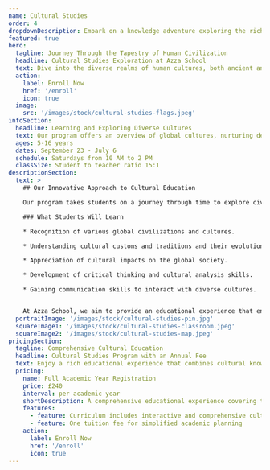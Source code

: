 ```yaml
---
name: Cultural Studies
order: 4
dropdownDescription: Embark on a knowledge adventure exploring the richness of diverse cultures.
featured: true
hero:
  tagline: Journey Through the Tapestry of Human Civilization
  headline: Cultural Studies Exploration at Azza School
  text: Dive into the diverse realms of human cultures, both ancient and modern, guided by experienced teachers dedicated to highlighting the richness of human heritage and societal dynamics.
  action:
    label: Enroll Now
    href: '/enroll'
    icon: true
  image:
    src: '/images/stock/cultural-studies-flags.jpeg'
infoSection:
  headline: Learning and Exploring Diverse Cultures
  text: Our program offers an overview of global cultures, nurturing deep understanding of human heritage and its evolution.
  ages: 5-16 years
  dates: September 23 - July 6
  schedule: Saturdays from 10 AM to 2 PM
  classSize: Student to teacher ratio 15:1
descriptionSection:
  text: >
    ## Our Innovative Approach to Cultural Education

    Our program takes students on a journey through time to explore civilizations and societies, focusing on enhancing understanding and appreciation of different traditions and cultures.

    ### What Students Will Learn

    * Recognition of various global civilizations and cultures.

    * Understanding cultural customs and traditions and their evolution.

    * Appreciation of cultural impacts on the global society.

    * Development of critical thinking and cultural analysis skills.

    * Gaining communication skills to interact with diverse cultures.


    At Azza School, we aim to provide an educational experience that enriches cultural understanding and encourages discovery and appreciation of cultural diversity.
  portraitImage: '/images/stock/cultural-studies-pin.jpg'
  squareImage1: '/images/stock/cultural-studies-classroom.jpeg'
  squareImage2: '/images/stock/cultural-studies-map.jpeg'
pricingSection:
  tagline: Comprehensive Cultural Education
  headline: Cultural Studies Program with an Annual Fee
  text: Enjoy a rich educational experience that combines cultural knowledge with global exploration.
  pricing:
    name: Full Academic Year Registration
    price: £240
    interval: per academic year
    shortDescription: A comprehensive educational experience covering the main academic subjects in an integrated manner
    features:
      - feature: Curriculum includes interactive and comprehensive cultural studies
      - feature: One tuition fee for simplified academic planning
    action:
      label: Enroll Now
      href: '/enroll'
      icon: true
---
```

